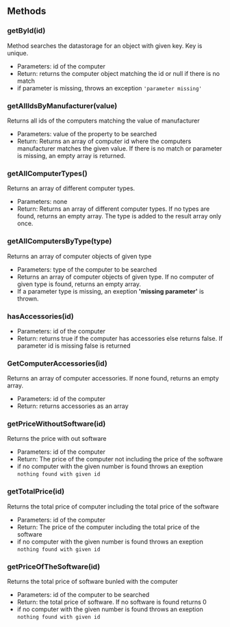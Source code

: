 ## Methods

### **getById(id)**

Method searches the datastorage for an object with given key. Key is unique.

- Parameters: id of the computer
- Return: returns the computer object matching the id or null if there is no match
- if parameter is missing, throws an exception `'parameter missing'`

### **getAllIdsByManufacturer(value)**

Returns all ids of the computers matching the value of manufacturer

- Parameters: value of the property to be searched
- Return: Returns an array of computer id where the computers manufacturer matches the given value. If there is no match or parameter is missing, an empty array is returned.

### **getAllComputerTypes()**

Returns an array of different computer types.

- Parameters: none
- Return: Returns an array of different computer types. If no types are found, returns an empty array. The type is added to the result array only once.

### **getAllComputersByType(type)**

Returns an array of computer objects of given type

- Parameters: type of the computer to be searched
- Returns an array of computer objects of given type. If no computer of given type is found, returns an empty array.
- If a parameter type is missing, an exeption **'missing parameter'** is thrown.

### **hasAccessories(id)**

- Parameters: id of the computer
- Return: returns true if the computer has accessories else returns false. If parameter id is missing false is returned

### **GetComputerAccessories(id)**

Returns an array of computer accessories. If none found, returns an empty array.

- Parameters: id of the computer
- Return: returns accessories as an array

### **getPriceWithoutSoftware(id)**

Returns the price with out software

- Parameters: id of the computer
- Return: The price of the computer not including the price of the software
- if no computer with the given number is found throws an exeption `nothing found with given id`

### **getTotalPrice(id)**

Returns the total price of computer including the total price of the software

- Parameters: id of the computer
- Return: The price of the computer including the total price of the software
- if no computer with the given number is found throws an exeption `nothing found with given id`

### **getPriceOfTheSoftware(id)**

Returns the total price of software bunled with the computer

- Parameters: id of the computer to be searched
- Return: the total price of software. If no software is found returns 0
- if no computer with the given number is found throws an exeption `nothing found with given id`
